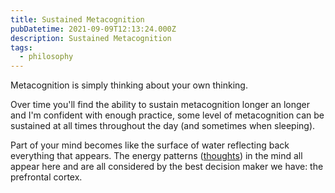```yaml
---
title: Sustained Metacognition
pubDatetime: 2021-09-09T12:13:24.000Z
description: Sustained Metacognition
tags:
  - philosophy
---
```


Metacognition is simply thinking about your own thinking.

Over time you'll find the ability to sustain metacognition longer an longer and I'm confident with
enough practice, some level of metacognition can be sustained at all times throughout the day (and
sometimes when sleeping).

Part of your mind becomes like the surface of water reflecting back everything that appears. The
energy patterns ([thoughts](09-09-what-are-thoughts)) in the mind all appear here and are all
considered by the best decision maker we have: the prefrontal cortex.
